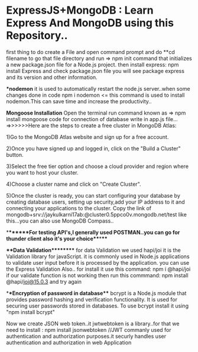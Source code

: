 ﻿# ExpressJS+MongoDB : Learn Express And MongoDB using this Repository..

first thing to do create a File and open command prompt and do \*\*cd filename to go that file directory and run => npm init command that initializes a new package.json file for a Node.js project. then install express: npm install Express and check package.json file you will see package express and its version and other information.

**\*nodemon**
it is used to automatically restart the node.js server..when some changes done in code
npm i nodemon <= this command is used to install nodemon.This can save time and increase the productivity..

**Mongoose Installation**
Open the terminal run command known as => npm install mongoose
code for connection of database write in app.js file...
=>>>>>>Here are the steps to create a free cluster in MongoDB Atlas:

1)Go to the MongoDB Atlas website and sign up for a free account.

2)Once you have signed up and logged in, click on the "Build a Cluster" button.

3)Select the free tier option and choose a cloud provider and region where you want to host your cluster.

4)Choose a cluster name and click on "Create Cluster".

5)Once the cluster is ready, you can start configuring your database by creating database users, setting up security,add your IP address to it and connecting your applications to the cluster.
Copy the link of mongodb+srv://jaykulkarni17ab:<password>@cluster0.5ppco0v.mongodb.net/test like this...you can also use MongoDB Compass..

\***\*\*\*\*\*\***For testing API's,I generally used POSTMAN..you can go for thunder client also it's your choice**\*\***\***\*\***

**\*\***Data Validation\***\*\*\*\*\*\*\***
for data Validation we used hapi/joi it is the Validation library for javaScript. it is commonly used in Node.js applications to validate user input before it is processed by the application.
you can use the Express Validation Also..
for install it use this command: npm i @hapi/joi
if our validate function is not working then run this commmand: npm install @hapi/joi@15.0.3 and
try again

\***\*Encryption of password in database\*\***
bcrypt is a Node.js module that provides password hashing and verification functionality. It is used for securing user passwords stored in databases.
To use bcrypt install it using "npm install bcrypt"

Now we create JSON web token..it jwtwebtoken is a library..for that we need to install : npm install jsonwebtoken
//JWT commanly used for authentication and authorization purposes.it securly handles user authentication and authorization in web Application
